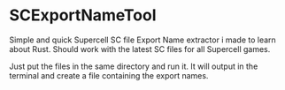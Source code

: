 # SCExportNameTool
Simple and quick Supercell SC file Export Name extractor i made to learn about Rust. Should work with the latest SC files for all Supercell games.

Just put the files in the same directory and run it.
It will output in the terminal and create a file containing the export names.
